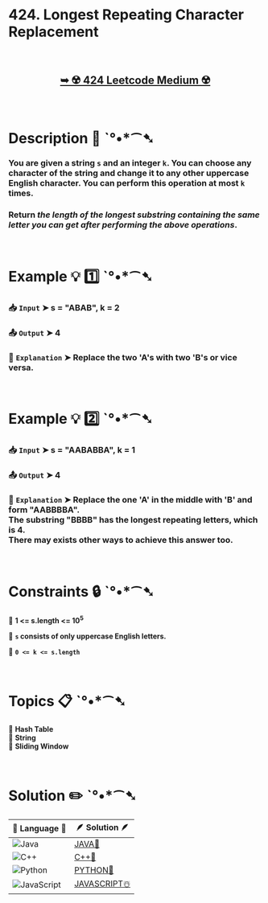 # 424. Longest Repeating Character Replacement

</br>

<h2 align="center"> 

<a href="https://leetcode.com/problems/longest-repeating-character-replacement/description/"><strong>➥ ☢️ 424 Leetcode Medium ☢️ </strong></a>
</h2>

</br>

# Description 📜 ˋ°•*⁀➷

### You are given a string `s` and an integer `k`. You can choose any character of the string and change it to any other uppercase English character. You can perform this operation at most `k` times.

### Return *the length of the longest substring containing the same letter you can get after performing the above operations*.

</br>

# Example 💡 1️⃣ ˋ°•*⁀➷

  ### 📥 `Input`  ➤ s = "ABAB", k = 2

  ### 📤 `Output`  ➤ 4

  ### 🔦 `Explanation`  ➤  Replace the two 'A's with two 'B's or vice versa.

</br>

# Example 💡 2️⃣ ˋ°•*⁀➷

  ### 📥 `Input` ➤ s = "AABABBA", k = 1

  ### 📤 `Output`  ➤ 4

  ### 🔦 `Explanation` ➤ Replace the one 'A' in the middle with 'B' and form "AABBBBA".</br> The substring "BBBB" has the longest repeating letters, which is 4.</br> There may exists other ways to achieve this answer too.

</br>

# Constraints 🔒 ˋ°•*⁀➷

🔹 **1 <= s.length <= 10<sup>5</sup>** </br>

🔹 **`s` consists of only uppercase English letters.** </br>

🔹 **`0 <= k <= s.length`** </br>

</br>

# Topics 📋 ˋ°•*⁀➷

🔸 **Hash Table**  </br>
🔸 **String**  </br>
🔸 **Sliding Window**  </br>

</br>

# Solution ✏️ ˋ°•*⁀➷

| 📒 Language 📒  | 🪶 Solution 🪶 |
| ------------- | ------------- |
|  ![Java](https://img.shields.io/badge/java-%23ED8B00.svg?style=for-the-badge&logo=openjdk&logoColor=white)  | [JAVA🍁]() |
|  ![C++](https://img.shields.io/badge/c++-%2300599C.svg?style=for-the-badge&logo=c%2B%2B&logoColor=white)  | [C++🎲]()  |
|  ![Python](https://img.shields.io/badge/python-3670A0?style=for-the-badge&logo=python&logoColor=ffdd54)    | [PYTHON🍰]() |
| ![JavaScript](https://img.shields.io/badge/javascript-%23323330.svg?style=for-the-badge&logo=javascript&logoColor=%23F7DF1E)   | [JAVASCRIPT☃️]() |
